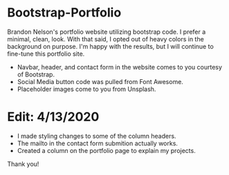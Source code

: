 # Bootstrap-Portfolio
Brandon Nelson's portfolio website utilizing bootstrap code. I prefer a minimal, clean, look. With that said, I opted out of heavy colors in the background on purpose. I'm happy with the results, but I will continue to fine-tune this portfolio site.

* Navbar, header, and contact form in the website comes to you courtesy of Bootstrap.
* Social Media button code was pulled from Font Awesome.
* Placeholder images come to you from Unsplash.

# Edit: 4/13/2020
* I made styling changes to some of the column headers.
* The mailto in the contact form submition actually works.
* Created a column on the portfolio page to explain my projects.

Thank you!
